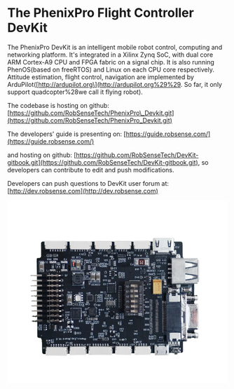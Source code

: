 # The PhenixPro Flight Controller DevKit

The PhenixPro DevKit is an intelligent mobile robot control, computing and networking platform. It's integrated in a Xilinx Zynq SoC, with dual core ARM Cortex-A9 CPU and FPGA fabric on a signal chip. It is also running PhenOS\(based on freeRTOS\) and Linux on each CPU core respectively. Attitude estimation, flight control, navigation are implemented by ArduPilot\([http://ardupilot.org\](http://ardupilot.org%29%29. So far, it only support quadcopter%28we call it flying robot\).



The codebase is hosting on github: [https://github.com/RobSenseTech/PhenixPro\_Devkit.git](https://github.com/RobSenseTech/PhenixPro_Devkit.git)

The developers' guide is presenting on: [https://guide.robsense.com/](https://guide.robsense.com/) 

and hosting on github: [https://github.com/RobSenseTech/DevKit-gitbook.git](https://github.com/RobSenseTech/DevKit-gitbook.git), so developers can contribute to edit and push modifications.

Developers can push questions to DevKit user forum at: [http://dev.robsense.com](http://dev.robsense.com)



![](/assets/mmexport14.png)

